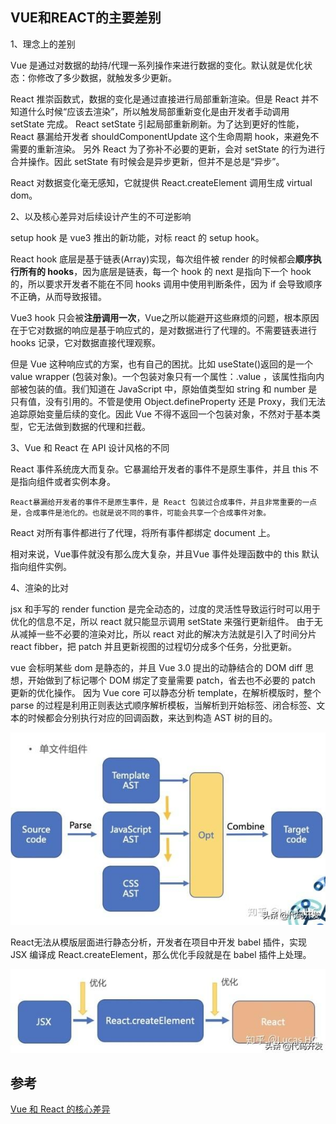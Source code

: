## VUE和REACT的主要差别

1、理念上的差别

Vue 是通过对数据的劫持/代理一系列操作来进行数据的变化。默认就是优化状态：你修改了多少数据，就触发多少更新。

React 推崇函数式，数据的变化是通过直接进行局部重新渲染。但是 React 并不知道什么时候“应该去渲染”，所以触发局部重新变化是由开发者手动调用 setState 完成。
React setState 引起局部重新刷新。为了达到更好的性能，React 暴漏给开发者 shouldComponentUpdate 这个生命周期 hook，来避免不需要的重新渲染。
另外 React 为了弥补不必要的更新，会对 setState 的行为进行合并操作。因此 setState 有时候会是异步更新，但并不是总是“异步”。

React 对数据变化毫无感知，它就提供 React.createElement 调用生成 virtual dom。


2、以及核心差异对后续设计产生的不可逆影响

setup hook 是 vue3 推出的新功能，对标 react 的 setup hook。

React hook 底层是基于链表(Array)实现，每次组件被 render 的时候都会**顺序执行所有的 hooks**，因为底层是链表，每一个 hook 的 next 是指向下一个 hook 的，所以要求开发者不能在不同 hooks 调用中使用判断条件，因为 if 会导致顺序不正确，从而导致报错。

Vue3 hook 只会被**注册调用一次**，Vue之所以能避开这些麻烦的问题，根本原因在于它对数据的响应是基于响应式的，是对数据进行了代理的。不需要链表进行 hooks 记录，它对数据直接代理观察。

但是 Vue 这种响应式的方案，也有自己的困扰。比如 useState()返回的是一个 value wrapper (包装对象)。一个包装对象只有一个属性：.value ，该属性指向内部被包装的值。我们知道在 JavaScript 中，原始值类型如 string 和 number 是只有值，没有引用的。不管是使用 Object.defineProperty 还是 Proxy，我们无法追踪原始变量后续的变化。因此 Vue 不得不返回一个包装对象，不然对于基本类型，它无法做到数据的代理和拦截。



3、Vue 和 React 在 API 设计风格的不同

React 事件系统庞大而复杂。它暴漏给开发者的事件不是原生事件，并且 this 不是指向组件或者实例本身。

```
React暴漏给开发者的事件不是原生事件，是 React 包装过合成事件，并且非常重要的一点是，合成事件是池化的。也就是说不同的事件，可能会共享一个合成事件对象。
```

React 对所有事件都进行了代理，将所有事件都绑定 document 上。


相对来说，Vue事件就没有那么庞大复杂，并且Vue 事件处理函数中的 this 默认指向组件实例。



4、渲染的比对

jsx 和手写的 render function 是完全动态的，过度的灵活性导致运行时可以用于优化的信息不足，所以 react 就只能显示调用 setState 来强行更新组件。
由于无从减掉一些不必要的渲染对比，所以 react 对此的解决方法就是引入了时间分片 react fibber，把 patch 并且更新视图的过程切分成多个任务，分批更新。

vue 会标明某些 dom 是静态的，并且 Vue 3.0 提出的动静结合的 DOM diff 思想，开始做到了标记哪个 DOM 绑定了变量需要 patch，省去也不必要的 patch 更新的优化操作。
因为 Vue core 可以静态分析 template，在解析模版时，整个 parse 的过程是利用正则表达式顺序解析模板，当解析到开始标签、闭合标签、文本的时候都会分别执行对应的回调函数，来达到构造 AST 树的目的。

![ast](./images/ast.jpeg)


React无法从模版层面进行静态分析，开发者在项目中开发 babel 插件，实现 JSX 编译成 React.createElement，那么优化手段就是在 babel 插件上处理。

![](./images/react-parse.jpeg)



## 参考

[Vue 和 React 的核心差异](https://www.cnblogs.com/everlose/p/12538474.html)

